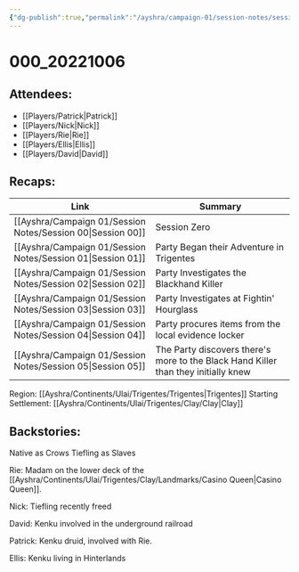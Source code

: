 ```yaml
---
{"dg-publish":true,"permalink":"/ayshra/campaign-01/session-notes/session-00/","dgShowLocalGraph":true}
---
```


# 000_20221006

## Attendees:
- [[Players/Patrick\|Patrick]]
- [[Players/Nick\|Nick]]
- [[Players/Rie\|Rie]]
- [[Players/Ellis\|Ellis]]
- [[Players/David\|David]]

## Recaps:
| Link                                                           | Summary                                                                            |
| -------------------------------------------------------------- | ---------------------------------------------------------------------------------- |
| [[Ayshra/Campaign 01/Session Notes/Session 00\|Session 00]] | Session Zero                                                                       |
| [[Ayshra/Campaign 01/Session Notes/Session 01\|Session 01]] | Party Began their Adventure in Trigentes                                           |
| [[Ayshra/Campaign 01/Session Notes/Session 02\|Session 02]] | Party Investigates the Blackhand Killer                                            |
| [[Ayshra/Campaign 01/Session Notes/Session 03\|Session 03]] | Party Investigates at Fightin' Hourglass                                           |
| [[Ayshra/Campaign 01/Session Notes/Session 04\|Session 04]] | Party procures items from the local evidence locker                                |
| [[Ayshra/Campaign 01/Session Notes/Session 05\|Session 05]] | The Party discovers there's more to the Black Hand Killer than they initially knew |


Region: [[Ayshra/Continents/Ulai/Trigentes/Trigentes\|Trigentes]]
Starting Settlement: [[Ayshra/Continents/Ulai/Trigentes/Clay/Clay\|Clay]]

## Backstories:


Native as Crows
Tiefling as Slaves


Rie:
Madam on the lower deck of the [[Ayshra/Continents/Ulai/Trigentes/Clay/Landmarks/Casino Queen\|Casino Queen]]. 

Nick:
Tiefling recently freed

David:
Kenku involved in the underground railroad

Patrick:
Kenku druid, involved with Rie.

Ellis:
Kenku living in Hinterlands
